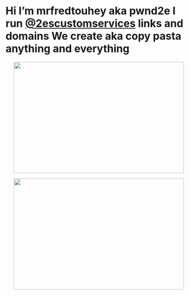 
# Hi I’m mrfredtouhey aka pwnd2e I run [@2escustomservices](https://www.2escustomservices.com/2es_Pages) links and domains We create aka copy pasta  anything and everything










<p align="center">
  <img width="460" height="300" src="https://user-images.githubusercontent.com/104146035/226494935-1cfaffb7-bfa6-4089-8ef5-2e3c9187bad3.png">
</p>
<p align="center">
  <img width="460" height="300" src="https://user-images.githubusercontent.com/104146035/194730431-75dcabef-6139-41d2-bccf-7ac9c814c9d1.gif">
</p>
